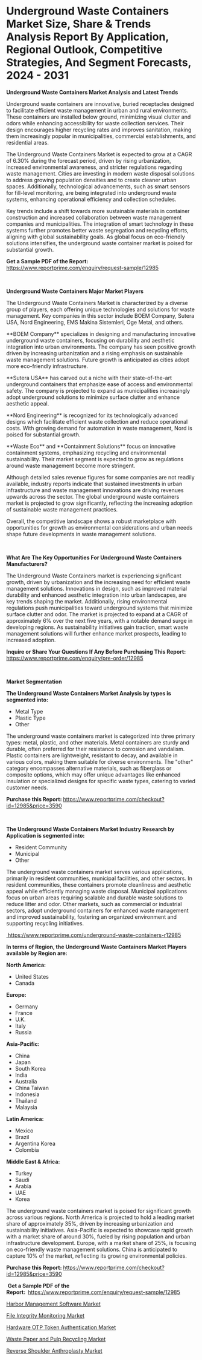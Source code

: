 <p><h1>Underground Waste Containers Market Size, Share & Trends Analysis Report By Application, Regional Outlook, Competitive Strategies, And Segment Forecasts, 2024 - 2031</h1></p><p><strong>Underground Waste Containers Market Analysis and Latest Trends</strong></p>
<p><p>Underground waste containers are innovative, buried receptacles designed to facilitate efficient waste management in urban and rural environments. These containers are installed below ground, minimizing visual clutter and odors while enhancing accessibility for waste collection services. Their design encourages higher recycling rates and improves sanitation, making them increasingly popular in municipalities, commercial establishments, and residential areas.</p><p>The Underground Waste Containers Market is expected to grow at a CAGR of 6.30% during the forecast period, driven by rising urbanization, increased environmental awareness, and stricter regulations regarding waste management. Cities are investing in modern waste disposal solutions to address growing population densities and to create cleaner urban spaces. Additionally, technological advancements, such as smart sensors for fill-level monitoring, are being integrated into underground waste systems, enhancing operational efficiency and collection schedules.</p><p>Key trends include a shift towards more sustainable materials in container construction and increased collaboration between waste management companies and municipalities. The integration of smart technology in these systems further promotes better waste segregation and recycling efforts, aligning with global sustainability goals. As global focus on eco-friendly solutions intensifies, the underground waste container market is poised for substantial growth.</p></p>
<p><strong>Get a Sample PDF of the Report:&nbsp;</strong> <a href="https://www.reportprime.com/enquiry/request-sample/12985?utm_campaign=1138&utm_medium=2&utm_source=Github&utm_content=ia&utm_term=25112024&utm_id=underground-waste-containers">https://www.reportprime.com/enquiry/request-sample/12985</a></p>
<p>&nbsp;</p>
<p><strong>Underground Waste Containers Major Market Players</strong></p>
<p><p>The Underground Waste Containers Market is characterized by a diverse group of players, each offering unique technologies and solutions for waste management. Key companies in this sector include BOEM Company, Sutera USA, Nord Engineering, EMS Makina Sistemleri, Oge Metal, and others.</p><p>**BOEM Company** specializes in designing and manufacturing innovative underground waste containers, focusing on durability and aesthetic integration into urban environments. The company has seen positive growth driven by increasing urbanization and a rising emphasis on sustainable waste management solutions. Future growth is anticipated as cities adopt more eco-friendly infrastructure.</p><p>**Sutera USA** has carved out a niche with their state-of-the-art underground containers that emphasize ease of access and environmental safety. The company is projected to expand as municipalities increasingly adopt underground solutions to minimize surface clutter and enhance aesthetic appeal.</p><p>**Nord Engineering** is recognized for its technologically advanced designs which facilitate efficient waste collection and reduce operational costs. With growing demand for automation in waste management, Nord is poised for substantial growth.</p><p>**Waste Eco** and **Containment Solutions** focus on innovative containment systems, emphasizing recycling and environmental sustainability. Their market segment is expected to grow as regulations around waste management become more stringent.</p><p>Although detailed sales revenue figures for some companies are not readily available, industry reports indicate that sustained investments in urban infrastructure and waste management innovations are driving revenues upwards across the sector. The global underground waste containers market is projected to grow significantly, reflecting the increasing adoption of sustainable waste management practices. </p><p>Overall, the competitive landscape shows a robust marketplace with opportunities for growth as environmental considerations and urban needs shape future developments in waste management solutions.</p></p>
<p>&nbsp;</p>
<p><strong>What Are The Key Opportunities For Underground Waste Containers Manufacturers?</strong></p>
<p><p>The Underground Waste Containers market is experiencing significant growth, driven by urbanization and the increasing need for efficient waste management solutions. Innovations in design, such as improved material durability and enhanced aesthetic integration into urban landscapes, are key trends shaping the market. Additionally, rising environmental regulations push municipalities toward underground systems that minimize surface clutter and odor. The market is projected to expand at a CAGR of approximately 6% over the next five years, with a notable demand surge in developing regions. As sustainability initiatives gain traction, smart waste management solutions will further enhance market prospects, leading to increased adoption.</p></p>
<p><strong>Inquire or Share Your Questions If Any Before Purchasing This Report:</strong> <a href="https://www.reportprime.com/enquiry/pre-order/12985?utm_campaign=1138&utm_medium=2&utm_source=Github&utm_content=ia&utm_term=25112024&utm_id=underground-waste-containers">https://www.reportprime.com/enquiry/pre-order/12985</a></p>
<p>&nbsp;</p>
<p><strong>Market Segmentation</strong></p>
<p><strong>The Underground Waste Containers Market Analysis by types is segmented into:</strong></p>
<p><ul><li>Metal Type</li><li>Plastic Type</li><li>Other</li></ul></p>
<p><p>The underground waste containers market is categorized into three primary types: metal, plastic, and other materials. Metal containers are sturdy and durable, often preferred for their resistance to corrosion and vandalism. Plastic containers are lightweight, resistant to decay, and available in various colors, making them suitable for diverse environments. The "other" category encompasses alternative materials, such as fiberglass or composite options, which may offer unique advantages like enhanced insulation or specialized designs for specific waste types, catering to varied customer needs.</p></p>
<p><strong>Purchase this Report:&nbsp;</strong><a href="https://www.reportprime.com/checkout?id=12985&price=3590&utm_campaign=1138&utm_medium=2&utm_source=Github&utm_content=ia&utm_term=25112024&utm_id=underground-waste-containers">https://www.reportprime.com/checkout?id=12985&price=3590</a></p>
<p>&nbsp;</p>
<p><strong>The Underground Waste Containers Market Industry Research by Application is segmented into:</strong></p>
<p><ul><li>Resident Community</li><li>Municipal</li><li>Other</li></ul></p>
<p><p>The underground waste containers market serves various applications, primarily in resident communities, municipal facilities, and other sectors. In resident communities, these containers promote cleanliness and aesthetic appeal while efficiently managing waste disposal. Municipal applications focus on urban areas requiring scalable and durable waste solutions to reduce litter and odor. Other markets, such as commercial or industrial sectors, adopt underground containers for enhanced waste management and improved sustainability, fostering an organized environment and supporting recycling initiatives.</p></p>
<p><a href="https://www.reportprime.com/underground-waste-containers-r12985?utm_campaign=1138&utm_medium=2&utm_source=Github&utm_content=ia&utm_term=25112024&utm_id=underground-waste-containers">&nbsp;https://www.reportprime.com/underground-waste-containers-r12985</a></p>
<p><strong>In terms of Region, the Underground Waste Containers Market Players available by Region are:</strong></p>
<p>
    <p> <strong> North America: </strong>
        <ul>
            <li>United States</li>
            <li>Canada</li>
        </ul>
        </p> 
    <p> <strong> Europe: </strong>
        <ul>
            <li>Germany</li>
            <li>France</li>
            <li>U.K.</li>
            <li>Italy</li>
            <li>Russia</li>
        </ul>
        </p> 
    <p> <strong> Asia-Pacific: </strong>
        <ul>
            <li>China</li>
            <li>Japan</li>
            <li>South Korea</li>
            <li>India</li>
            <li>Australia</li>
            <li>China Taiwan</li>
            <li>Indonesia</li>
            <li>Thailand</li>
            <li>Malaysia</li>
        </ul>
        </p> 
    <p> <strong> Latin America: </strong>
        <ul>
            <li>Mexico</li>
            <li>Brazil</li>
            <li>Argentina Korea</li>
            <li>Colombia</li>
        </ul>
        </p> 
    <p> <strong> Middle East & Africa: </strong>
        <ul>
            <li>Turkey</li>
            <li>Saudi</li>
            <li>Arabia</li>
            <li>UAE</li>
            <li>Korea</li>
        </ul>
    </p>
    </p>
<p><p>The underground waste containers market is poised for significant growth across various regions. North America is projected to hold a leading market share of approximately 35%, driven by increasing urbanization and sustainability initiatives. Asia-Pacific is expected to showcase rapid growth with a market share of around 30%, fueled by rising population and urban infrastructure development. Europe, with a market share of 25%, is focusing on eco-friendly waste management solutions. China is anticipated to capture 10% of the market, reflecting its growing environmental policies.</p></p>
<p><strong>Purchase this Report: </strong><a href="https://www.reportprime.com/checkout?id=12985&price=3590&utm_campaign=1138&utm_medium=2&utm_source=Github&utm_content=ia&utm_term=25112024&utm_id=underground-waste-containers">https://www.reportprime.com/checkout?id=12985&price=3590</a></p>
<p>&nbsp;<strong>Get a Sample PDF of the Report:&nbsp;&nbsp;</strong><a href="https://www.reportprime.com/enquiry/request-sample/12985?utm_campaign=1138&utm_medium=2&utm_source=Github&utm_content=ia&utm_term=25112024&utm_id=underground-waste-containers">https://www.reportprime.com/enquiry/request-sample/12985</a></p>
<p><strong></strong></p>
<p><p><a href="https://www.linkedin.com/pulse/comprehensive-analysis-harbor-management-software-market-size-aqgxc?utm_campaign=1138&utm_medium=2&utm_source=Github&utm_content=ia&utm_term=25112024&utm_id=underground-waste-containers">Harbor Management Software Market</a></p><p><a href="https://www.linkedin.com/pulse/file-integrity-monitoring-market-opportunities-emerging-7ue4c?utm_campaign=1138&utm_medium=2&utm_source=Github&utm_content=ia&utm_term=25112024&utm_id=underground-waste-containers">File Integrity Monitoring Market</a></p><p><a href="https://www.linkedin.com/pulse/frameworks-advancements-hardware-otp-token-authentication-pb0cc?utm_campaign=1138&utm_medium=2&utm_source=Github&utm_content=ia&utm_term=25112024&utm_id=underground-waste-containers">Hardware OTP Token Authentication Market</a></p><p><a href="https://issuu.com/reportprime-2/docs/waste-paper-and-pulp-recycling-mark_10ab1d6c64e1dd?utm_campaign=1138&utm_medium=2&utm_source=Github&utm_content=ia&utm_term=25112024&utm_id=underground-waste-containers">Waste Paper and Pulp Recycling Market</a></p><p><a href="https://issuu.com/reportprime-2/docs/reverse-shoulder-anthroplasty-marke_d9937e975dd904?utm_campaign=1138&utm_medium=2&utm_source=Github&utm_content=ia&utm_term=25112024&utm_id=underground-waste-containers">Reverse Shoulder Anthroplasty Market</a></p></p>